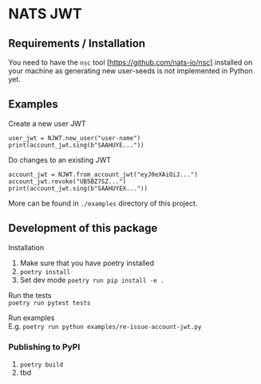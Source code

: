 # NATS JWT

## Requirements / Installation
You need to have the `nsc` tool [https://github.com/nats-io/nsc] installed on 
your machine as generating new user-seeds is not implemented in Python yet.


## Examples

Create a new user JWT
```
user_jwt = NJWT.new_user("user-name")
print(account_jwt.sing(b"SAAHUYE..."))
```

Do changes to an existing JWT
```
account_jwt = NJWT.from_account_jwt("eyJ0eXAiOiJ...")
account_jwt.revoke("UB5BZ7SZ...")
print(account_jwt.sing(b"SAAHUYEX..."))
```

More can be found in `./examples` directory of this project.


## Development of this package

Installation
1. Make sure that you have poetry installed
2. `poetry install`
3. Set dev mode `poetry run pip install -e .`

Run the tests  
`poetry run pytest tests`

Run examples  
E.g. `poetry run python examples/re-issue-account-jwt.py`


### Publishing to PyPI
1. `poetry build`
2. tbd
